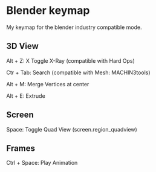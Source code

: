 Blender keymap
====================
My keymap for the blender industry compatible mode.

## 3D View
Alt + Z: X Toggle X-Ray (compatible with Hard Ops)

Ctr + Tab: Search  (compatible with Mesh: MACHIN3tools)

Alt + M: Merge Vertices at center

Alt + E: Extrude

## Screen
Space: Toggle Quad View (screen.region_quadview)

## Frames
Ctrl + Space: Play Animation
